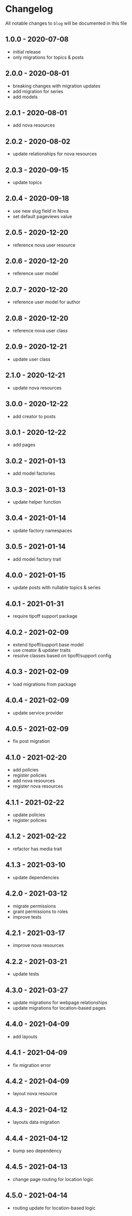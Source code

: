 # Changelog

All notable changes to `blog` will be documented in this file

## 1.0.0 - 2020-07-08

- initial release
- only migrations for topics & posts

## 2.0.0 - 2020-08-01

- breaking changes with migration updates
- add migration for series
- add models

## 2.0.1 - 2020-08-01

- add nova resources

## 2.0.2 - 2020-08-02

- update relationships for nova resources

## 2.0.3 - 2020-09-15

- update topics

## 2.0.4 - 2020-09-18

- use new slug field in Nova
- set default pageviews value

## 2.0.5 - 2020-12-20

- reference nova user resource

## 2.0.6 - 2020-12-20

- reference user model

## 2.0.7 - 2020-12-20

- reference user model for author

## 2.0.8 - 2020-12-20

- reference nova user class

## 2.0.9 - 2020-12-21

- update user class

## 2.1.0 - 2020-12-21

- update nova resources

## 3.0.0 - 2020-12-22

- add creator to posts

## 3.0.1 - 2020-12-22

- add pages

## 3.0.2 - 2021-01-13

- add model factories

## 3.0.3 - 2021-01-13

- update helper function

## 3.0.4 - 2021-01-14

- update factory namespaces

## 3.0.5 - 2021-01-14

- add model factory trait

## 4.0.0 - 2021-01-15

- update posts with nullable topics & series

## 4.0.1 - 2021-01-31

- require tipoff support package

## 4.0.2 - 2021-02-09

- extend tipoff/support base model
- use creator & updater traits
- resolve classes based on tipoff/support config

## 4.0.3 - 2021-02-09

- load migrations from package

## 4.0.4 - 2021-02-09

- update service provider

## 4.0.5 - 2021-02-09

- fix post migration

## 4.1.0 - 2021-02-20

- add policies
- register policies
- add nova resources
- register nova resources

## 4.1.1 - 2021-02-22

- update policies
- register policies

## 4.1.2 - 2021-02-22

- refactor has media trait

## 4.1.3 - 2021-03-10

- update dependencies

## 4.2.0 - 2021-03-12

- migrate permissions
- grant permissions to roles
- improve tests

## 4.2.1 - 2021-03-17

- improve nova resources

## 4.2.2 - 2021-03-21

- update tests

## 4.3.0 - 2021-03-27

- update migrations for webpage relationships
- update migrations for location-based pages

## 4.4.0 - 2021-04-09

- add layouts

## 4.4.1 - 2021-04-09

- fix migration error

## 4.4.2 - 2021-04-09

- layout nova resource

## 4.4.3 - 2021-04-12

- layouts data migration

## 4.4.4 - 2021-04-12

- bump seo dependency

## 4.4.5 - 2021-04-13

- change page routing for location logic

## 4.5.0 - 2021-04-14

- routing update for location-based logic
